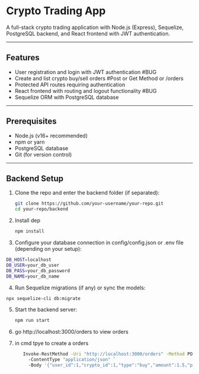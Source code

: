 # Crypto Trading App

A full-stack crypto trading application with Node.js (Express), Sequelize, PostgreSQL backend, and React frontend with JWT authentication.

---

## Features

- User registration and login with JWT authentication #BUG
- Create and list crypto buy/sell orders  #Post or Get Method or /orders
- Protected API routes requiring authentication
- React frontend with routing and logout functionality #BUG
- Sequelize ORM with PostgreSQL database

---

## Prerequisites

- Node.js (v16+ recommended)
- npm or yarn
- PostgreSQL database
- Git (for version control)

---

## Backend Setup

1. Clone the repo and enter the backend folder (if separated):

   ```bash
   git clone https://github.com/your-username/your-repo.git
   cd your-repo/backend
   ```
2. Install dep

   ```bash
   npm install
   ```
3. Configure your database connection in config/config.json or .env file (depending on your setup):

  ```bash 
  DB_HOST=localhost
  DB_USER=your_db_user
  DB_PASS=your_db_password
  DB_NAME=your_db_name
  ```
4. Run Sequelize migrations (if any) or sync the models:
   
  ```bash
  npx sequelize-cli db:migrate
   ```

5. Start the backend server:

   ```bash
   npm run start
   ```
6. go http://localhost:3000/orders to view orders

7. in cmd tpye to create a orders
   ```bash
      Invoke-RestMethod -Uri "http://localhost:3000/orders" -Method POST `
        -ContentType "application/json" `
        -Body '{"user_id":1,"crypto_id":1,"type":"buy","amount":1.5,"price":50000}'
   ```





